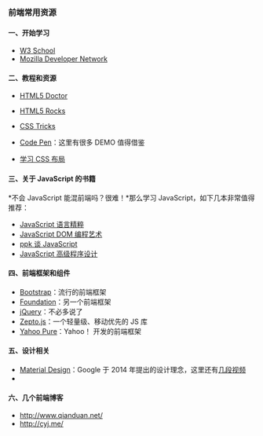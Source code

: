 
### 前端常用资源

#### 一、开始学习

* [W3 School](http://www.w3school.com.cn/)
* [Mozilla Developer Network](https://developer.mozilla.org/en-US/docs/Web)

#### 二、教程和资源

* [HTML5 Doctor](http://html5doctor.com/)
* [HTML5 Rocks](http://www.html5rocks.com/en/)
* [CSS Tricks](http://css-tricks.com/)
* [Code Pen](http://codepen.io/)：这里有很多 DEMO 值得借鉴

* [学习 CSS 布局](http://zh.learnlayout.com/)

#### 三、关于 JavaScript 的书籍

*不会 JavaScript 能混前端吗？很难！*那么学习 JavaScript，如下几本非常值得推荐：

* [JavaScript 语言精粹](http://book.douban.com/subject/3590768/)
* [JavaScript DOM 编程艺术](http://book.douban.com/subject/6038371/)
* [ppk 谈 JavaScript](http://book.douban.com/subject/3022779/)
* [JavaScript 高级程序设计](http://book.douban.com/subject/10546125/)

#### 四、前端框架和组件

* [Bootstrap]()：流行的前端框架
* [Foundation](http://foundation.zurb.com/)：另一个前端框架
* [jQuery](http://api.jquery.com/)：不必多说了
* [Zepto.js](http://zeptojs.com/)：一个轻量级、移动优先的 JS 库
* [Yahoo Pure](http://purecss.io/)：Yahoo！ 开发的前端框架

#### 五、设计相关

* [Material Design](http://design.1sters.com/)：Google 于 2014 年提出的设计理念，这里还有[几段视频](http://www.zhihu.com/question/24276657/answer/28257441)
* 

#### 六、几个前端博客

* http://www.qianduan.net/
* http://cyj.me/